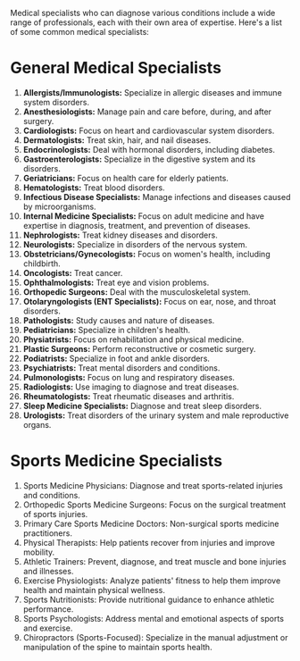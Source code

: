 Medical specialists who can diagnose various conditions include a wide range of professionals, each with their own area of expertise. Here's a list of some common medical specialists:
# General Medical Specialists
1. **Allergists/Immunologists:** Specialize in allergic diseases and immune system disorders.
2. **Anesthesiologists:** Manage pain and care before, during, and after surgery.
3. **Cardiologists:** Focus on heart and cardiovascular system disorders.
4. **Dermatologists:** Treat skin, hair, and nail diseases.
5. **Endocrinologists:** Deal with hormonal disorders, including diabetes.
6. **Gastroenterologists:** Specialize in the digestive system and its disorders.
7. **Geriatricians:** Focus on health care for elderly patients.
8. **Hematologists:** Treat blood disorders.
9. **Infectious Disease Specialists:** Manage infections and diseases caused by microorganisms.
10. **Internal Medicine Specialists:** Focus on adult medicine and have expertise in diagnosis, treatment, and prevention of diseases.
11. **Nephrologists:** Treat kidney diseases and disorders.
12. **Neurologists:** Specialize in disorders of the nervous system.
13. **Obstetricians/Gynecologists:** Focus on women's health, including childbirth.
14. **Oncologists:** Treat cancer.
15. **Ophthalmologists:** Treat eye and vision problems.
16. **Orthopedic Surgeons:** Deal with the musculoskeletal system.
17. **Otolaryngologists (ENT Specialists):** Focus on ear, nose, and throat disorders.
18. **Pathologists:** Study causes and nature of diseases.
19. **Pediatricians:** Specialize in children's health.
20. **Physiatrists:** Focus on rehabilitation and physical medicine.
21. **Plastic Surgeons:** Perform reconstructive or cosmetic surgery.
22. **Podiatrists:** Specialize in foot and ankle disorders.
23. **Psychiatrists:** Treat mental disorders and conditions.
24. **Pulmonologists:** Focus on lung and respiratory diseases.
25. **Radiologists:** Use imaging to diagnose and treat diseases.
26. **Rheumatologists:** Treat rheumatic diseases and arthritis.
27. **Sleep Medicine Specialists:** Diagnose and treat sleep disorders.
28. **Urologists:** Treat disorders of the urinary system and male reproductive organs.

# Sports Medicine Specialists
1. Sports Medicine Physicians: Diagnose and treat sports-related injuries and conditions.
2. Orthopedic Sports Medicine Surgeons: Focus on the surgical treatment of sports injuries.
3. Primary Care Sports Medicine Doctors: Non-surgical sports medicine practitioners.
4. Physical Therapists: Help patients recover from injuries and improve mobility.
5. Athletic Trainers: Prevent, diagnose, and treat muscle and bone injuries and illnesses.
6. Exercise Physiologists: Analyze patients' fitness to help them improve health and maintain physical wellness.
7. Sports Nutritionists: Provide nutritional guidance to enhance athletic performance.
8. Sports Psychologists: Address mental and emotional aspects of sports and exercise.
9. Chiropractors (Sports-Focused): Specialize in the manual adjustment or manipulation of the spine to maintain sports health.
